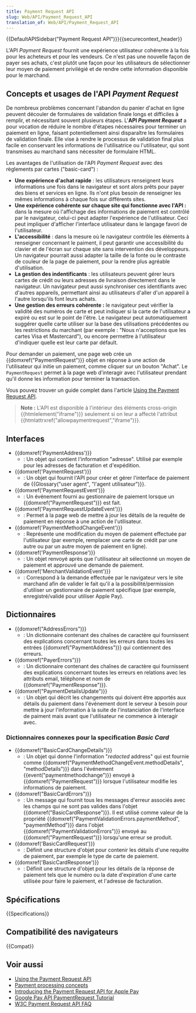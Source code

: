 ```yaml
---
title: Payment Request API
slug: Web/API/Payment_Request_API
translation_of: Web/API/Payment_Request_API
---
```


{{DefaultAPISidebar("Payment Request API")}}{{securecontext_header}}

L'API *Payment Request* fournit une expérience utilisateur cohérente à la fois pour les acheteurs et pour les vendeurs. Ce n'est pas une nouvelle façon de payer ses achats, c'est plutôt une façon pour les utilisateurs de sélectionner leur moyen de paiement privilégié et de rendre cette information disponible pour le marchand.

## Concepts et usages de l'API _Payment Request_

De nombreux problèmes concernant l'abandon du panier d'achat en ligne peuvent découler de formulaires de validation finale longs et difficiles à remplir, et nécessitant souvent plusieurs étapes. L'**API <i lang="en">Payment Request</i>** a pour vocation de réduire le nombre d'étapes nécessaires pour terminer un paiement en ligne, faisant potentiellement ainsi disparaître les formulaires de validation finale. Elle vise à rendre le processus de validation final plus facile en conservant les informations de l'utilisatrice ou l'utilisateur, qui sont transmises au marchand sans nécessiter de formulaire HTML.

Les avantages de l'utilisation de l'API *Payment Request* avec des règlements par cartes ("basic-card") :

- **Une expérience d'achat rapide**&nbsp;: les utilisateurs renseignent leurs informations une fois dans le navigateur et sont alors prêts pour payer des biens et services en ligne. Ils n'ont plus besoin de renseigner les mêmes informations à chaque fois sur différents sites.
- **Une expérience cohérente sur chaque site qui fonctionne avec l'API :** dans la mesure où l'affichage des informations de paiement est contrôlé par le navigateur, celui-ci peut adapter l'expérience de l'utilisateur. Ceci peut impliquer d'afficher l'interface utilisateur dans le langage favori de l'utilisateur.
- **L'accessibilité**&nbsp;: dans la mesure où le navigateur contrôle les éléments à renseigner concernant le paiment, il peut garantir une accessibilité du clavier et de l'écran sur chaque site sans intervention des développeurs. Un navigateur pourrait aussi adapter la taille de la fonte ou le contraste de couleur de la page de paiement, pour la rendre plus agréable d'utilisation.
- **La gestion des indentificants**&nbsp;: les utilisateurs peuvent gérer leurs cartes de crédit ou leurs adresses de livraison directement dans le navigateur. Un navigateur peut aussi synchroniser ces identifiants avec d'autres appareils, permettant ainsi au utilisateurs d'aller d'un appareil à l'autre lorsqu'ils font leurs achats.
- **Une gestion des erreurs cohérente :** le navigateur peut vérifier la validité des numéros de carte et peut indiquer si la carte de l'utilisateur a expiré ou est sur le point de l'être. Le navigateur peut automatiquement suggérer quelle carte utiliser sur la base des utilisations précédentes ou les restrictions du marchant (par exemple : "Nous n'acceptions que les cartes Visa et Mastercard"), ou encore permettre à l'utilisateur d'indiquer quelle est leur carte par défault.

Pour demander un paiement, une page web crée un {{domxref("PaymentRequest")}} objet en réponse à une action de l'utilisateur qui initie un paiement, comme cliquer sur un bouton "Achat". Le `PaymentRequest` permet à la page web d'interagir avec l'utilisateur prendant qu'il donne les information pour terminer la transaction.

Vous pouvez trouver un guide complet dans l'article [Using the Payment Request API](/fr/docs/Web/API/Payment_Request_API/Using_the_Payment_Request_API).

> **Note :** L'API est disponible à l'intérieur des éléments cross-origin {{htmlelement("iframe")}} seulement si on leur a affecté l'attribut {{htmlattrxref("allowpaymentrequest","iframe")}}.

## Interfaces

- {{domxref('PaymentAddress')}}
  - : Un objet qui contient l'information "adresse". Utilisé par exemple pour les adresses de facturation et d'expédition.
- {{domxref('PaymentRequest')}}
  - : Un objet qui fournit l'API pour créer et gérer l'interface de paiement de {{Glossary("user agent", "l'agent utilisateur")}}.
- {{domxref('PaymentRequestEvent')}}
  - : Un événement fourni au gestionnaire de paiement lorsque un {{domxref("PaymentRequest")}} est fait.
- {{domxref('PaymentRequestUpdateEvent')}}
  - : Permet à la page web de mettre à jour les détails de la requête de paiement en réponse à une action de l'utilisateur.
- {{domxref('PaymentMethodChangeEvent')}}
  - : Représente une modification du moyen de paiement effectuée par l'utilisateur (par exemple, remplacer une carte de crédit par une autre ou par un autre moyen de paiement en ligne).
- {{domxref('PaymentResponse')}}
  - : Un objet renvoyé après que l'utilisateur ait sélectionné un moyen de paiement et approuvé une demande de paiement.
- {{domxref('MerchantValidationEvent')}}
  - : Correspond à la demande effectuée par le navigateur vers le site marchand afin de valider le fait qu'il a la possibilité/permission d'utiliser un gestionnaire de paiement spécifique (par exemple, enregistré/validé pour utiliser Apple Pay).

<!---->

## Dictionnaires

- {{domxref("AddressErrors")}}
  - : Un dictionnaire contenant des chaînes de caractère qui fournissent des explications concernant toutes les erreurs dans toutes les entrées {{domxref("PaymentAddress")}} qui contiennent des erreurs.
- {{domxref("PayerErrors")}}
  - : Un dictionnaire contenant des chaînes de caractère qui fournissent des explications concernant toutes les erreurs en relations avec les attributs email, téléphone et nom de {{domxref("PaymentResponse")}}.
- {{domxref("PaymentDetailsUpdate")}}
  - : Un objet qui décrit les changements qui doivent être apportés aux détails du paiement dans l'événement dont le serveur à besoin pour mettre à jour l'information à la suite de l'instanciation de l'interface de paiment mais avant que l'utilisateur ne commence à interagir avec.

### Dictionnaires connexes pour la specification *Basic Card*

- {{domxref("BasicCardChangeDetails")}}
  - : Un objet qui donne l'information "_redacted_ address" qui est fournie comme {{domxref("PaymentMethodChangeEvent.methodDetails", "methodDetails")}} dans l'événement {{event("paymentmethodchange")}} envoyé à {{domxref("PaymentRequest")}} lorsque l'utilisateur modifie les informations de paiement.
- {{domxref("BasicCardErrors")}}
  - : Un message qui fournit tous les messages d'erreur associés avec les champs qui ne sont pas valides dans l'objet {{domxref("BasicCardResponse")}}. Il est utilisé comme valeur de la propriété {{domxref("PaymentValidationErrors.paymentMethod", "paymentMethod")}} dans l'objet {{domxref("PaymentValidationErrors")}} envoyé au {{domxref("PaymentRequest")}} lorsqu'une erreur se produit.
- {{domxref('BasicCardRequest')}}
  - : Définit une structure d'objet pour contenir les détails d'une requête de paiement, par exemple le type de carte de paiement.
- {{domxref('BasicCardResponse')}}
  - : Définit une structure d'objet pour les détails de la réponse de paiement tels que le numéro ou la date d'expiration d'une carte utilisée pour faire le paiement, et l'adresse de facturation.

## Spécifications

{{Specifications}}

## Compatibilité des navigateurs

{{Compat}}

## Voir aussi

- [Using the Payment Request API](/fr/docs/Web/API/Payment_Request_API/Using_the_Payment_Request_API)
- [Payment processing concepts](/fr/docs/Web/API/Payment_Request_API/Concepts)
- [Introducing the Payment Request API for Apple Pay](https://webkit.org/blog/8182/introducing-the-payment-request-api-for-apple-pay/)
- [Google Pay API PaymentRequest Tutorial](https://developers.google.com/pay/api/web/guides/paymentrequest/tutorial)
- [W3C Payment Request API FAQ](https://github.com/w3c/payment-request-info/wiki/FAQ)
